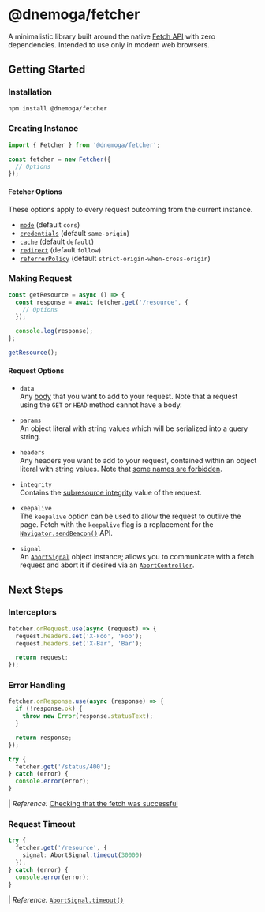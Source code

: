 # @dnemoga/fetcher
A minimalistic library built around the native [Fetch API](https://developer.mozilla.org/en-US/docs/Web/API/Fetch_API) with zero dependencies. Intended to use only in modern web browsers.

## Getting Started
### Installation
```sh
npm install @dnemoga/fetcher
```

### Creating Instance
```ts
import { Fetcher } from '@dnemoga/fetcher';

const fetcher = new Fetcher({
  // Options
});
```

#### Fetcher Options
These options apply to every request outcoming from the current instance.
- [`mode`](https://developer.mozilla.org/en-US/docs/Web/API/Request/mode) (default `cors`)
- [`credentials`](https://developer.mozilla.org/en-US/docs/Web/API/Request/credentials) (default `same-origin`)
- [`cache`](https://developer.mozilla.org/en-US/docs/Web/API/Request/cache) (default `default`)
- [`redirect`](https://developer.mozilla.org/en-US/docs/Web/API/Request/redirect) (default `follow`)
- [`referrerPolicy`](https://developer.mozilla.org/en-US/docs/Web/API/Request/referrerPolicy) (default `strict-origin-when-cross-origin`)

### Making Request
```ts
const getResource = async () => {
  const response = await fetcher.get('/resource', {
    // Options
  });

  console.log(response);
};

getResource();
```

#### Request Options
- `data`\
Any [body](https://developer.mozilla.org/en-US/docs/Web/API/Fetch_API/Using_Fetch#body) that you want to add to your request. Note that a request using the `GET` or `HEAD` method cannot have a body.

- `params`\
An object literal with string values which will be serialized into a query string.

- `headers`\
Any headers you want to add to your request, contained within an object literal with string values. Note that [some names are forbidden](https://developer.mozilla.org/en-US/docs/Glossary/Forbidden_header_name).

- `integrity`\
Contains the [subresource integrity](https://developer.mozilla.org/en-US/docs/Web/Security/Subresource_Integrity) value of the request.

- `keepalive`\
The `keepalive` option can be used to allow the request to outlive the page. Fetch with the `keepalive` flag is a replacement for the [`Navigator.sendBeacon()`](https://developer.mozilla.org/en-US/docs/Web/API/Navigator/sendBeacon) API.

- `signal`\
An [`AbortSignal`](https://developer.mozilla.org/en-US/docs/Web/API/AbortSignal) object instance; allows you to communicate with a fetch request and abort it if desired via an [`AbortController`](https://developer.mozilla.org/en-US/docs/Web/API/AbortController).

## Next Steps
### Interceptors
```ts
fetcher.onRequest.use(async (request) => {
  request.headers.set('X-Foo', 'Foo');
  request.headers.set('X-Bar', 'Bar');

  return request;
});
```

### Error Handling
```ts
fetcher.onResponse.use(async (response) => {
  if (!response.ok) {
    throw new Error(response.statusText);
  }

  return response;
});

try {
  fetcher.get('/status/400');
} catch (error) {
  console.error(error);
}
```

| *Reference:* [Checking that the fetch was successful](https://developer.mozilla.org/en-US/docs/Web/API/Fetch_API/Using_Fetch#checking_that_the_fetch_was_successful)

### Request Timeout
```ts
try {
  fetcher.get('/resource', {
    signal: AbortSignal.timeout(30000)
  });
} catch (error) {
  console.error(error);
}
```

| *Reference:* [`AbortSignal.timeout()`](https://developer.mozilla.org/en-US/docs/Web/API/AbortSignal/timeout)
